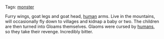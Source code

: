 Tags: [monster](Monsters)

Furry wings, goat legs and goat head, [human](Humans) arms. Live in the mountains, will occasionally fly down to villages and kidnap a baby or two. The children are then turned into Gloams themselves. Glaoms were cursed by [humans](Humans), so they take their revenge. Incredibly bitter. 